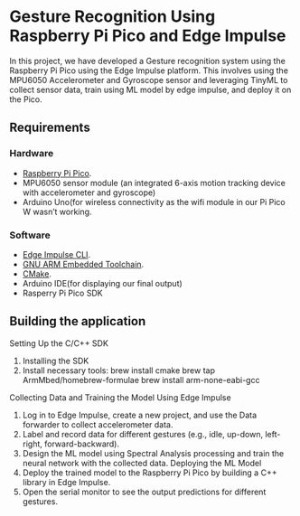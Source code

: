 # Gesture Recognition Using Raspberry Pi Pico and Edge Impulse
In this project, we have developed a Gesture recognition system using the Raspberry Pi Pico using the Edge Impulse platform. This involves using the MPU6050 Accelerometer and Gyroscope sensor and leveraging TinyML to collect sensor data, train using ML model by edge impulse, and deploy it on the Pico.


## Requirements

### Hardware

* [Raspberry Pi Pico](https://www.raspberrypi.org/products/raspberry-pi-pico/).
* MPU6050 sensor module (an integrated 6-axis motion tracking device with accelerometer and gyroscope)
* Arduino Uno(for wireless connectivity as the wifi module in our Pi Pico W wasn’t working.

### Software

* [Edge Impulse CLI](https://docs.edgeimpulse.com/docs/cli-installation).
* [GNU ARM Embedded Toolchain](https://developer.arm.com/tools-and-software/open-source-software/developer-tools/gnu-toolchain/gnu-rm/downloads).
* [CMake](https://cmake.org/install/).
* Arduino IDE(for displaying our final output)
* Rasperry Pi Pico SDK

## Building the application
Setting Up the C/C++ SDK
<br>
1.	Installing the SDK
2.	Install necessary tools:
brew install cmake
brew tap ArmMbed/homebrew-formulae
brew install arm-none-eabi-gcc


Collecting Data and Training the Model Using Edge Impulse
1.	Log in to Edge Impulse, create a new project, and use the Data forwarder to collect accelerometer data.
2.	Label and record data for different gestures (e.g., idle, up-down, left-right, forward-backward).
3.	Design the ML model using Spectral Analysis processing and train the neural network with the collected data.
Deploying the ML Model
1.	Deploy the trained model to the Raspberry Pi Pico by building a C++ library in Edge Impulse.
2.	Open the serial monitor to see the output predictions for different gestures.

